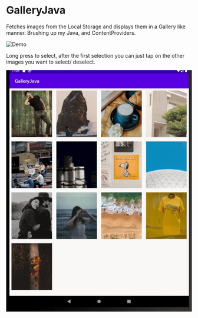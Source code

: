 # GalleryJava

Fetches images from the Local Storage and displays them in a Gallery like manner. Brushing up my Java, and ContentProviders.

![Demo](screenshots/galleryjava.gif)


Long press to select, after the first selection you can just tap on the other images you want to select/ deselect.



![Selection Demo](screenshots/gallery2.gif)
